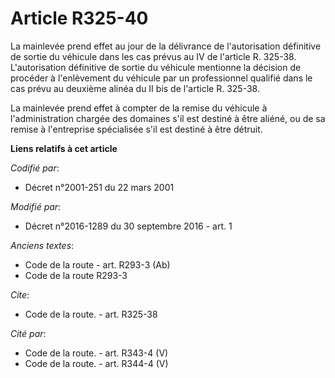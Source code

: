 # Article R325-40

La mainlevée prend effet au jour de la délivrance de l'autorisation définitive de sortie du véhicule dans les cas prévus au
IV de l'article R. 325-38. L'autorisation définitive de sortie du véhicule mentionne la décision de procéder à l'enlèvement
du véhicule par un professionnel qualifié dans le cas prévu au deuxième alinéa du II bis de l'article R. 325-38.

La mainlevée prend effet à compter de la remise du véhicule à l'administration chargée des domaines s'il est destiné à être
aliéné, ou de sa remise à l'entreprise spécialisée s'il est destiné à être détruit.

**Liens relatifs à cet article**

_Codifié par_:

  - Décret n°2001-251 du 22 mars 2001

_Modifié par_:

  - Décret n°2016-1289 du 30 septembre 2016 - art. 1

_Anciens textes_:

  - Code de la route - art. R293-3 (Ab)
  - Code de la route R293-3

_Cite_:

  - Code de la route. - art. R325-38

_Cité par_:

  - Code de la route. - art. R343-4 (V)
  - Code de la route. - art. R344-4 (V)
